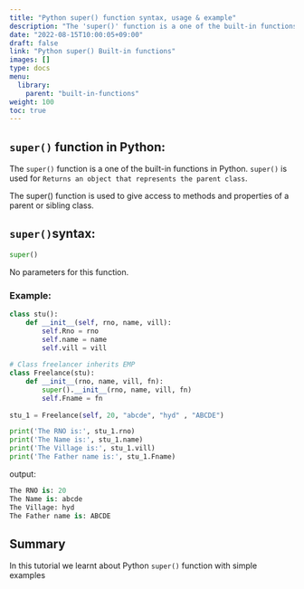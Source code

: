 ```yaml
---
title: "Python super() function syntax, usage & example"
description: "The 'super()' function is a one of the built-in functions in Python"
date: "2022-08-15T10:00:05+09:00"
draft: false
link: "Python super() Built-in functions"
images: []
type: docs
menu:
  library:
    parent: "built-in-functions"
weight: 100
toc: true
---
```


## `super()` function in Python:

The `super()` function is a one of the built-in functions in Python.
`super()` is used for `Returns an object that represents the parent class`.

The super() function is used to give access to methods and properties of a parent or sibling class.

## `super()`syntax:
```Python
super() 
```
No parameters for this function.

### Example:
```Python
class stu():
    def __init__(self, rno, name, vill):
        self.Rno = rno
        self.name = name
        self.vill = vill
 
# Class freelancer inherits EMP
class Freelance(stu):
    def __init__(rno, name, vill, fn):
        super().__init__(rno, name, vill, fn)
        self.Fname = fn
 
stu_1 = Freelance(self, 20, "abcde", "hyd" , "ABCDE")

print('The RNO is:', stu_1.rno)
print('The Name is:', stu_1.name)
print('The Village is:', stu_1.vill)
print('The Father name is:', stu_1.Fname)
```
output:
```Python
The RNO is: 20
The Name is: abcde
The Village: hyd
The Father name is: ABCDE
```

## Summary
In this tutorial we learnt about Python `super()` function with simple examples